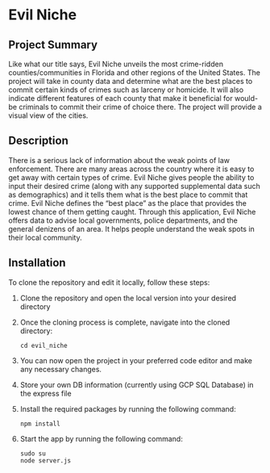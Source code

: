 # Evil Niche

## Project Summary
Like what our title says, Evil Niche unveils the most crime-ridden counties/communities in Florida and other regions of the United States. The project will take in county data and determine what are the best places to commit certain kinds of crimes such as larceny or homicide. It will also indicate different features of each county that make it beneficial for would-be criminals to commit their crime of choice there. The project will provide a visual view of the cities.

## Description
There is a serious lack of information about the weak points of law enforcement. There are many areas across the country where it is easy to get away with certain types of crime. Evil Niche gives people the ability to input their desired crime (along with any supported supplemental data such as demographics) and it tells them what is the best place to commit that crime. Evil Niche defines the “best place” as the place that provides the lowest chance of them getting caught. Through this application, Evil Niche offers data to advise local governments, police departments, and the general denizens of an area. It helps people understand the weak spots in their local community. 


## Installation

To clone the repository and edit it locally, follow these steps:

1. Clone the repository and open the local version into your desired directory
2. Once the cloning process is complete, navigate into the cloned directory:

    ```
    cd evil_niche
    ```

3. You can now open the project in your preferred code editor and make any necessary changes.
4. Store your own DB information (currently using GCP SQL Database) in the express file
5. Install the required packages by running the following command:

    ```
    npm install
    ```
6. Start the app by running the following command:

    ```
    sudo su
    node server.js
    ```
